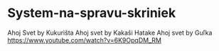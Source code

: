 # System-na-spravu-skriniek
Ahoj Svet by Kukurišta
Ahoj svet by Kakaši Hatake
Ahoj svet by Guľka
https://www.youtube.com/watch?v=6K9OpqDM_RM
